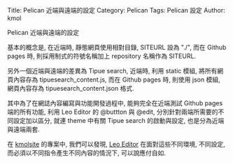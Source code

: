 Title: Pelican 近端與遠端的設定
Category: Pelican
Tags: Pelican 設定
Author: kmol

Pelican 近端與遠端的設定

<!-- PELICAN_END_SUMMARY -->

基本的概念是, 在近端時, 靜態網頁使用相對目錄, SITEURL 設為 "./", 而在 Github pages 時, 則採用制式的符號名稱加上 repository 名稱作為 SITEURL.

另外一個近端與遠端的差異為 Tipue search, 近端時, 利用 static 模組, 將所有網頁內容存為 tipuesearch_content.js, 而在 Github pages 時, 則使用 json 模組, 網頁內容存為 tipuesearch_content.json 格式.

其中為了在網誌內容編寫與功能開發過程中, 能夠完全在近端測試 Github pages 端的所有功能, 利用 Leo Editor 的 @buttton 與 @edit, 分別針對兩端所需要的不同設定加以區分, 就連 theme 中有關 Tipue search 的啟動與設定, 也是分為近端與遠端兩套.

在 <a href="http://chiamingyen.github.io/kmolsite">kmolsite</a> 的專案中, 我們可以發現, <a href="http://leoeditor.com/">Leo Editor</a> 在面對這些不同環境, 不同設定, 而必須以不同指令產生不同內容的情況下, 可以說應付自如.